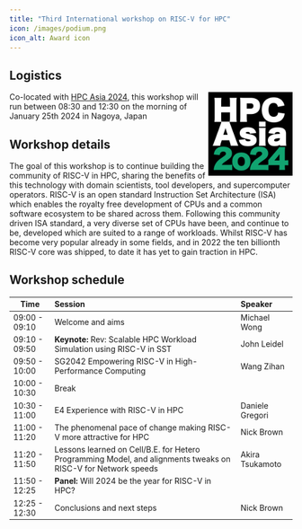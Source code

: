 ```yaml
---
title: "Third International workshop on RISC-V for HPC"
icon: /images/podium.png
icon_alt: Award icon
---
```


## Logistics
<img align="right" src="/images/HPCAsia2024logo.png" width=150>

Co-located with <a href="https://sighpc.ipsj.or.jp/HPCAsia2024/">HPC Asia 2024</a>, this workshop will run between 08:30 and 12:30 on the morning of January 25th 2024 in Nagoya, Japan

## Workshop details

The goal of this workshop is to continue building the community of RISC-V in HPC, sharing the benefits of this technology with domain scientists, tool developers, and supercomputer operators. RISC-V is an open standard Instruction Set Architecture (ISA) which enables the royalty free development of CPUs and a common software ecosystem to be shared across them. Following this community driven ISA standard, a very diverse set of CPUs have been, and continue to be, developed which are suited to a range of workloads. Whilst RISC-V has become very popular already in some fields, and in 2022 the ten billionth RISC-V core was shipped, to date it has yet to gain traction in HPC.

## Workshop schedule

| Time        | Session           | Speaker  |
| ------------- |:-------------| :-----|
| 09:00 - 09:10 | Welcome and aims | Michael Wong |
| 09:10 - 09:50 | **Keynote:**  Rev: Scalable HPC Workload Simulation using RISC-V in SST | John Leidel |
| 09:50 - 10:00 | SG2042 Empowering RISC-V in High-Performance Computing | Wang Zihan |
| 10:00 - 10:30 | Break |  |
| 10:30 - 11:00 | E4 Experience with RISC-V in HPC | Daniele Gregori |
| 11:00 - 11:20 | The phenomenal pace of change making RISC-V more attractive for HPC | Nick Brown |
| 11:20 - 11:50 | Lessons learned on Cell/B.E. for Hetero Programming Model, and alignments tweaks on RISC-V for Network speeds | Akira Tsukamoto  |
| 11:50 - 12:25 | **Panel:** Will 2024 be the year for RISC-V in HPC? | |
| 12:25 - 12:30 | Conclusions and next steps | Nick Brown |
